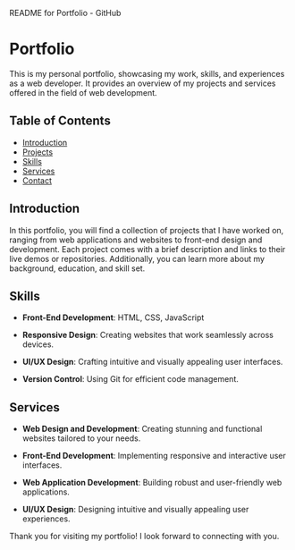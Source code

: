 README for Portfolio - GitHub

# Portfolio

This is my personal portfolio, showcasing my work, skills, and experiences as a web developer. It provides an overview of my projects and services offered in the field of web development.

## Table of Contents

- [Introduction](#introduction)
- [Projects](#projects)
- [Skills](#skills)
- [Services](#services)
- [Contact](#contact)

## Introduction

In this portfolio, you will find a collection of projects that I have worked on, ranging from web applications and websites to front-end design and development. Each project comes with a brief description and links to their live demos or repositories. Additionally, you can learn more about my background, education, and skill set.


## Skills

- **Front-End Development**: HTML, CSS, JavaScript

- **Responsive Design**: Creating websites that work seamlessly across devices.

- **UI/UX Design**: Crafting intuitive and visually appealing user interfaces.

- **Version Control**: Using Git for efficient code management.

## Services

- **Web Design and Development**: Creating stunning and functional websites tailored to your needs.

- **Front-End Development**: Implementing responsive and interactive user interfaces.

- **Web Application Development**: Building robust and user-friendly web applications.

- **UI/UX Design**: Designing intuitive and visually appealing user experiences.


Thank you for visiting my portfolio! I look forward to connecting with you.
